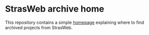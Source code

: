 # StrasWeb archive home

This repository contains a simple [homepage](https://strasweb.github.io/) explaining
where to find archived projects from StrasWeb.
